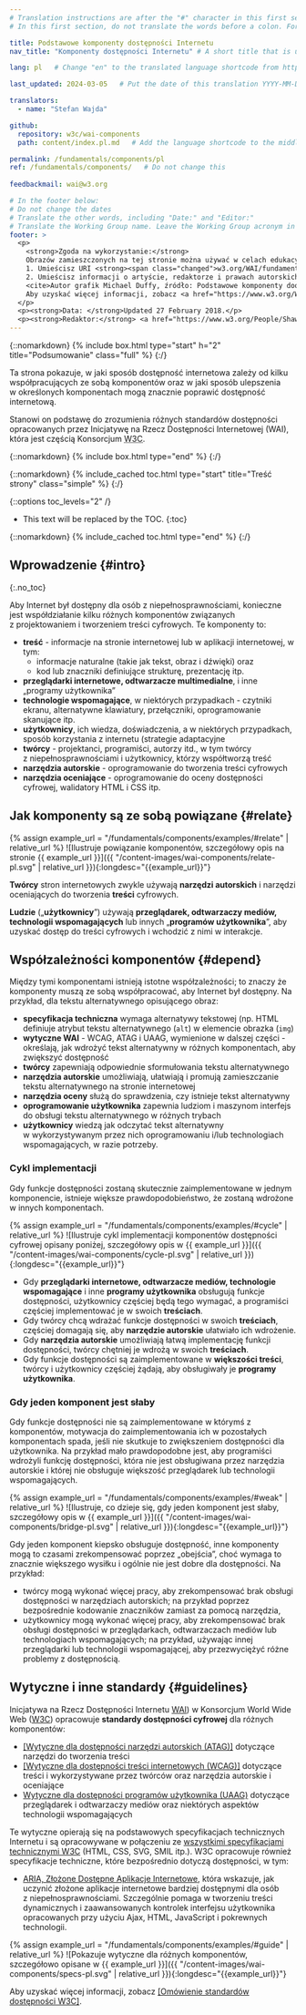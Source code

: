 ```yaml
---
# Translation instructions are after the "#" character in this first section. They are comments that do not show up in the web page. You do not need to translate the instructions after #.
# In this first section, do not translate the words before a colon. For example, do not translate "title:". Do translate the text after "title:"

title: Podstawowe komponenty dostępności Internetu
nav_title: "Komponenty dostępności Internetu" # A short title that is used in the navigation

lang: pl   # Change "en" to the translated language shortcode from https://www.iana.org/assignments/language-subtag-registry/language-subtag-registry

last_updated: 2024-03-05   # Put the date of this translation YYYY-MM-DD (with month in the middle)

translators:
  - name: "Stefan Wajda"

github:
  repository: w3c/wai-components
  path: content/index.pl.md   # Add the language shortcode to the middle of the filename, for example index.fr.md

permalink: /fundamentals/components/pl 
ref: /fundamentals/components/   # Do not change this
 
feedbackmail: wai@w3.org

# In the footer below:
# Do not change the dates
# Translate the other words, including "Date:" and "Editor:"
# Translate the Working Group name. Leave the Working Group acronym in English.
footer: >
  <p>
    <strong>Zgoda na wykorzystanie:</strong> 
    Obrazów zamieszczonych na tej stronie można używać w celach edukacyjnych i informacyjnych, jeśli:<br> 
    1. Umieścisz URI <strong><span class="changed">w3.org/WAI/fundamentals/components/</span> <em>w widocznym miejscu</em></strong> w pobliżu obrazu, oraz <br>
    2. Umieścisz informacji o artyście, redaktorze i prawach autorskich we wszelkich publikowanych lub zamieszczanych materiałach:<br>
    <cite>Autor grafik Michael Duffy, źródło: Podstawowe komponenty doostępności Internetu. S.L. Henry, ed. Copyright W3C <sup>®</sup> (MIT, ERCIM, Keio, Beihang). w3.org/WAI/fundamentals/components/</cite><br>
    Aby uzyskać więcej informacji, zobacz <a href="https://www.w3.org/WAI/about/using-wai-material/">Using WAI Materials</a>.
  </p>
  <p><strong>Data: </strong>Updated 27 February 2018.</p>
  <p><strong>Redaktor:</strong> <a href="https://www.w3.org/People/Shawn">Shawn Lawton Henry</a>. Autor grafik: Michael Duffy.</p>
---
```


{::nomarkdown}
{% include box.html type="start" h="2" title="Podsumowanie" class="full" %}
{:/}

Ta strona pokazuje, w jaki sposób dostępność internetowa zależy od kilku współpracujących ze sobą komponentów oraz w&nbsp;jaki sposób ulepszenia w&nbsp;określonych komponentach mogą znacznie poprawić dostępność internetową.

Stanowi on podstawę do zrozumienia różnych standardów dostępności opracowanych przez Inicjatywę na Rzecz Dostępności Internetowej (WAI), która jest częścią Konsorcjum <abbr title="World Wide Web">W3C</abbr>.

{::nomarkdown}
{% include box.html type="end" %}
{:/}

{::nomarkdown}
{% include_cached toc.html type="start" title="Treść strony" class="simple" %}
{:/}

{::options toc_levels="2" /}

-   This text will be replaced by the TOC.
{:toc}

{::nomarkdown}
{% include_cached toc.html type="end" %}
{:/}


## Wprowadzenie {#intro}
{:.no_toc}

Aby Internet był dostępny dla osób z&nbsp;niepełnosprawnościami, konieczne jest współdziałanie kilku różnych komponentów związanych z&nbsp;projektowaniem i&nbsp;tworzeniem treści cyfrowych. Te komponenty to:

-   **treść** - informacje na stronie internetowej lub w aplikacji internetowej, w tym:
    -   informacje naturalne (takie jak tekst, obraz i dźwięki) oraz
    -   kod lub znaczniki definiujące strukturę, prezentację itp.
-   **przeglądarki internetowe, odtwarzacze multimedialne**, i inne „programy użytkownika”
-   **technologie wspomagające**, w niektórych przypadkach - czytniki ekranu, alternatywne klawiatury, przełączniki, oprogramowanie skanujące itp.
-   **użytkownicy**, ich wiedza, doświadczenia, a w niektórych przypadkach, sposób korzystania z internetu (strategie adaptacyjne
-   **twórcy** - projektanci, programiści, autorzy itd., w tym twórcy z&nbsp;niepełnosprawnościami i&nbsp;użytkownicy, którzy współtworzą treść
-   **narzędzia autorskie** - oprogramowanie do tworzenia treści cyfrowych
-   **narzędzia oceniające** - oprogramowanie do oceny dostępności cyfrowej, walidatory HTML i CSS itp.

## Jak komponenty są ze sobą powiązane {#relate}

{% assign example_url = "/fundamentals/components/examples/#relate" | relative_url %}
![Ilustruje powiązanie komponentów, szczegółowy opis na stronie {{ example_url }}]({{ "/content-images/wai-components/relate-pl.svg" | relative_url }}){:longdesc="{{example_url}}"}

**Twórcy** stron internetowych zwykle używają **narzędzi autorskich** i narzędzi oceniających do tworzenia **treści** cyfrowych.

**Ludzie** („**użytkownicy**”) używają **przeglądarek, odtwarzaczy mediów, technologii wspomagających** lub innych „**programów użytkownika**”, aby uzyskać dostęp do treści cyfrowych i&nbsp;wchodzić z&nbsp;nimi w&nbsp;interakcje.

## Współzależności komponentów {#depend}

Między tymi komponentami istnieją istotne współzależności; to znaczy że komponenty muszą ze sobą współpracować, aby Internet był dostępny. Na przykład, dla tekstu alternatywnego opisującego obraz:

-   **specyfikacja techniczna** wymaga alternatywy tekstowej (np. HTML definiuje atrybut tekstu alternatywnego (`alt`) w elemencie obrazka (`img`)
-   **wytyczne WAI** - WCAG, ATAG i UAAG, wymienione w dalszej części - określają, jak wdrożyć tekst alternatywny w&nbsp;różnych komponentach, aby zwiększyć dostępność
-   **twórcy** zapewniają odpowiednie sformułowania tekstu alternatywnego
-   **narzędzia autorskie** umożliwiają, ułatwiają i promują zamieszczanie tekstu alternatywnego na stronie internetowej
-   **narzędzia oceny** służą do sprawdzenia, czy istnieje tekst alternatywny
-   **oprogramowanie użytkownika** zapewnia ludziom i maszynom interfejs do obsługi tekstu alternatywnego w&nbsp;różnych trybach
-   **użytkownicy** wiedzą jak odczytać tekst alternatywny w&nbsp;wykorzystywanym przez nich oprogramowaniu i/lub technologiach wspomagających, w razie potrzeby.
	  
### Cykl implementacji

Gdy funkcje dostępności zostaną skutecznie zaimplementowane w jednym komponencie, istnieje większe prawdopodobieństwo, że zostaną wdrożone w innych komponentach.

{% assign example_url = "/fundamentals/components/examples/#cycle" | relative_url %}
![Ilustruje cykl implementacji komponentów dostępności cyfrowej opisany poniżej, szczegółowy opis w {{ example_url }}]({{ "/content-images/wai-components/cycle-pl.svg" | relative_url }}){:longdesc="{{example_url}}"}

- Gdy **przeglądarki internetowe, odtwarzacze mediów, technologie wspomagające** i inne **programy użytkownika** obsługują funkcje dostępności, użytkownicy częściej będą tego wymagać, a programiści częściej implementować je w swoich **treściach**.
- Gdy twórcy chcą wdrażać funkcje dostępności w swoich **treściach**, częściej domagają się, aby **narzędzie autorskie** ułatwiało ich wdrożenie. 
- Gdy **narzędzia autorskie** umożliwiają łatwą implementację funkcji dostępności, twórcy chętniej je wdrożą w swoich **treściach**. 
- Gdy funkcje dostępności są zaimplementowane w **większości treści**, twórcy i&nbsp;użytkownicy częściej żądają, aby obsługiwały je **programy użytkownika**.

### Gdy jeden komponent jest słaby

Gdy funkcje dostępności nie są zaimplementowane w którymś z komponentów, motywacja do zaimplementowania ich w&nbsp;pozostałych komponentach spada, jeśli nie skutkuje to zwiększeniem dostępności dla użytkownika. Na przykład mało prawdopodobne jest, aby programiści wdrożyli funkcję dostępności, która nie jest obsługiwana przez narzędzia autorskie i której nie obsługuje większość przeglądarek lub technologii wspomagających.

{% assign example_url = "/fundamentals/components/examples/#weak" | relative_url %}
![Ilustruje, co dzieje się, gdy jeden komponent jest słaby, szczegółowy opis w {{ example_url }}]({{ "/content-images/wai-components/bridge-pl.svg" | relative_url }}){:longdesc="{{example_url}}"}

Gdy jeden komponent kiepsko obsługuje dostępność, inne komponenty mogą to czasami zrekompensować poprzez „obejścia”, choć wymaga to znacznie większego wysiłku i ogólnie nie jest dobre dla dostępności. Na przykład:

-   twórcy mogą wykonać więcej pracy, aby zrekompensować brak obsługi dostępności w&nbsp;narzędziach autorskich; na przykład poprzez bezpośrednie kodowanie znaczników zamiast za pomocą narzędzia,
-   użytkownicy mogą wykonać więcej pracy, aby zrekompensować  brak obsługi dostępności w przeglądarkach, odtwarzaczach mediów lub technologiach wspomagających; na przykład, używając innej przeglądarki lub technologii wspomagającej, aby przezwyciężyć różne problemy z dostępnością.

## Wytyczne i inne standardy {#guidelines}

Inicjatywa na Rzecz Dostępności Internetu [WAI](https://www.w3.org/WAI/)) w Konsorcjum <span lang="en">World Wide Web</span> ([W3C](https://www.w3.org/)) opracowuje **standardy dostępności cyfrowej** dla różnych komponentów:

-   [[Wytyczne dla dostępności narzędzi autorskich (ATAG)]](/standards-guidelines/atag) dotyczące narzędzi do tworzenia treści
-   [[Wytyczne dla dostępności treści internetowych (WCAG)]](/standards-guidelines/wcag/) dotyczące treści i wykorzystywane przez twórców oraz narzędzia autorskie i oceniające
-   [Wytyczne dla dostępności programów użytkownika (UAAG)](/standards-guidelines/uaag/) dotyczące przeglądarek i odtwarzaczy mediów oraz niektórych aspektów technologii wspomagających

Te wytyczne opierają się na podstawowych specyfikacjach technicznych Internetu i są opracowywane w połączeniu ze <a href="https://www.w3.org/TR/">wszystkimi specyfikacjami technicznymi W3C</a> (HTML, CSS, SVG, SMIL itp.). W3C opracowuje również specyfikacje techniczne, które bezpośrednio dotyczą dostępności, w tym:

- [ARIA, Złożone Dostępne Aplikacje Internetowe](/standards-guidelines/aria/), która wskazuje, jak uczynić złożone aplikacje internetowe bardziej dostępnymi dla osób z&nbsp;niepełnosprawnościami. Szczególnie pomaga w tworzeniu treści dynamicznych i zaawansowanych kontrolek interfejsu użytkownika opracowanych przy użyciu Ajax, HTML, JavaScript i&nbsp;pokrewnych technologii.

{% assign example_url = "/fundamentals/components/examples/#guide" | relative_url %}
![Pokazuje wytyczne dla różnych komponentów, szczegółowo opisane w {{ example_url }}]({{ "/content-images/wai-components/specs-pl.svg" | relative_url }}){:longdesc="{{example_url}}"}

Aby uzyskać więcej informacji, zobacz [[Omówienie standardów dostępności W3C]](/standards-guidelines/).

